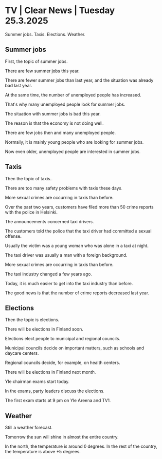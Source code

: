 # TV \| Clear News \| Tuesday 25.3.2025

Summer jobs. Taxis. Elections. Weather.

## Summer jobs

First, the topic of summer jobs.

There are few summer jobs this year.

There are fewer summer jobs than last year, and the situation was already bad last year.

At the same time, the number of unemployed people has increased.

That's why many unemployed people look for summer jobs.

The situation with summer jobs is bad this year.

The reason is that the economy is not doing well.

There are few jobs then and many unemployed people.

Normally, it is mainly young people who are looking for summer jobs.

Now even older, unemployed people are interested in summer jobs.

## Taxis

Then the topic of taxis..

There are too many safety problems with taxis these days.

More sexual crimes are occurring in taxis than before.

Over the past two years, customers have filed more than 50 crime reports with the police in Helsinki.

The announcements concerned taxi drivers.

The customers told the police that the taxi driver had committed a sexual offense.

Usually the victim was a young woman who was alone in a taxi at night.

The taxi driver was usually a man with a foreign background.

More sexual crimes are occurring in taxis than before.

The taxi industry changed a few years ago.

Today, it is much easier to get into the taxi industry than before.

The good news is that the number of crime reports decreased last year.

## Elections

Then the topic is elections.

There will be elections in Finland soon.

Elections elect people to municipal and regional councils.

Municipal councils decide on important matters, such as schools and daycare centers.

Regional councils decide, for example, on health centers.

There will be elections in Finland next month.

Yle chairman exams start today.

In the exams, party leaders discuss the elections.

The first exam starts at 9 pm on Yle Areena and TV1.

## Weather

Still a weather forecast.

Tomorrow the sun will shine in almost the entire country.

In the north, the temperature is around 0 degrees. In the rest of the country, the temperature is above +5 degrees.
